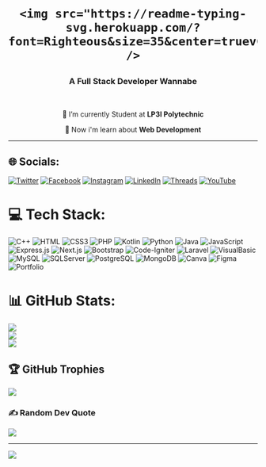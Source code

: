 #

<h1 align="center">

    <img src="https://readme-typing-svg.herokuapp.com/?font=Righteous&size=35&center=truevCenter=true&width=500&height=70&duration=4000&lines=Hi+There!+👋;+I'm+Wawah+Sri+Sunenti!;" />

</h1>

<h3 align="center">A Full Stack Developer Wannabe</h3>

<br/>

<div align="center">
 
 🔭 I’m currently Student at **LP3I Polytechnic**
 
 🌱 Now i'm learn about **Web Development**

 </div>
 <hr/>
 
## 🌐 Socials:

[![Twitter](https://img.shields.io/badge/Twitter-%237289DA.svg?logo=twitter&logoColor=white)](https://twitter.com/howyoulikedeath) [![Facebook](https://img.shields.io/badge/Facebook-%231877F2.svg?logo=Facebook&logoColor=white)](https://www.facebook.com/wawah.sri) [![Instagram](https://img.shields.io/badge/Instagram-%23E4405F.svg?logo=Instagram&logoColor=white)](https://www.instagram.com/chihuahuah.rar) [![LinkedIn](https://img.shields.io/badge/LinkedIn-%230077B5.svg?logo=linkedin&logoColor=white)](https://www.linkedin.com/in/wawah-sri-sunenti/) [![Threads](https://img.shields.io/badge/Threads-%23000000.svg?logo=Threads&logoColor=white)](https://www.threads.net/@chihuahuah.rar) [![YouTube](https://img.shields.io/badge/YouTube-%23FF0000.svg?logo=YouTube&logoColor=white)](https://www.youtube.com/@wawahsri6418/)

# 💻 Tech Stack:

![C++](https://img.shields.io/badge/c++-%2300599C.svg?style=for-the-badge&logo=c%2B%2B&logoColor=white) ![HTML](https://img.shields.io/badge/html-%23777BB4.svg?style=for-the-badge&logo=html&logoColor=white) ![CSS3](https://img.shields.io/badge/css3-%231572B6.svg?style=for-the-badge&logo=css3&logoColor=white) ![PHP](https://img.shields.io/badge/php-%23E4405F.svg?style=for-the-badge&logo=php&logoColor=white) ![Kotlin](https://img.shields.io/badge/kotlin-%23777BB4.svg?style=for-the-badge&logo=kotlin&logoColor=white) ![Python](https://img.shields.io/badge/python-3670A0?style=for-the-badge&logo=python&logoColor=ffdd54) ![Java](https://img.shields.io/badge/java-%23ED8B00.svg?style=for-the-badge&logo=java&logoColor=white) ![JavaScript](https://img.shields.io/badge/javascript-%23323330.svg?style=for-the-badge&logo=javascript&logoColor=%23F7DF1E) ![Express.js](https://img.shields.io/badge/express.js-%2300599C.svg?style=for-the-badge&logo=express.js&logoColor=white) ![Next.js](https://img.shields.io/badge/next.js-%23777BB4.svg?style=for-the-badge&logo=next.js&logoColor=white) ![Bootstrap](https://img.shields.io/badge/bootstrap-%23563D7C.svg?style=for-the-badge&logo=bootstrap&logoColor=white) ![Code-Igniter](https://img.shields.io/badge/CodeIgniter-%23EF4223.svg?style=for-the-badge&logo=codeIgniter&logoColor=white) ![Laravel](https://img.shields.io/badge/laravel-%23FF2D20.svg?style=for-the-badge&logo=laravel&logoColor=white) ![VisualBasic](https://img.shields.io/badge/visualbasic-%2300f.svg?style=for-the-badge&logo=visualbasic&logoColor=white) ![MySQL](https://img.shields.io/badge/mysql-%2300f.svg?style=for-the-badge&logo=mysql&logoColor=white) ![SQLServer](https://img.shields.io/badge/sqlserver-%23E4405F.svg?style=for-the-badge&logo=sqlserver&logoColor=white) ![PostgreSQL](https://img.shields.io/badge/postgresql-%2300f.svg?style=for-the-badge&logo=postgresql&logoColor=white) ![MongoDB](https://img.shields.io/badge/mongodb-%231877F2.svg?style=for-the-badge&logo=mongodb&logoColor=white) ![Canva](https://img.shields.io/badge/Canva-%2300C4CC.svg?style=for-the-badge&logo=Canva&logoColor=white) ![Figma](https://img.shields.io/badge/figma-%23E4405F.svg?style=for-the-badge&logo=figma&logoColor=white) ![Portfolio](https://img.shields.io/badge/Portfolio-%23000000.svg?style=for-the-badge&logo=firefox&logoColor=#FF7139)

# 📊 GitHub Stats:

![](https://github-readme-stats.vercel.app/api?username=wawahsrisunenti&theme=vue&hide_border=true&include_all_commits=false&count_private=false)<br/>
![](https://github-readme-streak-stats.herokuapp.com/?user=wawahsrisunenti&theme=vue&hide_border=true)<br/>
![](https://github-readme-stats.vercel.app/api/top-langs/?username=wawahsrisunenti&theme=vue&hide_border=true&include_all_commits=false&count_private=false&layout=compact)

## 🏆 GitHub Trophies

![](https://github-profile-trophy.vercel.app/?username=wawahsrisunenti&theme=matrix&no-frame=true&no-bg=true&margin-w=4)

### ✍️ Random Dev Quote

![](https://quotes-github-readme.vercel.app/api?type=vetical&theme=light)

---

[![](https://visitcount.itsvg.in/api?id=wawahsrisunenti&icon=1&color=9)](https://visitcount.itsvg.in)

<!-- Proudly created with GPRM ( https://gprm.itsvg.in ) -->
